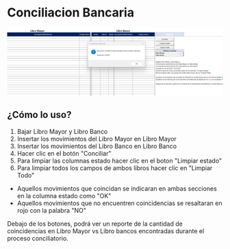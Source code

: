 # Conciliacion Bancaria

![Web Screenshot](/assets/image.png)

## ¿Cómo lo uso?

1) Bajar Libro Mayor y Libro Banco
2) Insertar los movimientos del Libro Mayor en Libro Mayor
3) Insertar los movimientos del Libro Banco en Libro Banco
4) Hacer clic en el botón "Conciliar"
5) Para limpiar las columnas estado hacer clic en el boton "Limpiar estado"
6) Para limpiar todos  los campos de ambos libros hacer clic en "Limpiar Todo"

- Aquellos movimientos que coincidan se indicaran en ambas secciones en la columna estado como "OK" 
- Aquellos movimientos que no encuentren coincidencias se resaltaran en rojo con la palabra "NO"

Debajo de los botones, podrá ver un reporte de la cantidad de coincidencias en Libro Mayor vs Libro bancos encontradas durante el proceso conciliatorio.
